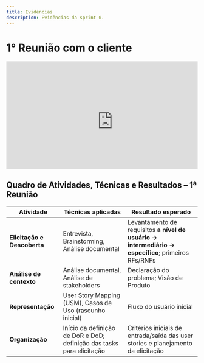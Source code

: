 ```yaml
---
title: Evidências
description: Evidências da sprint 0.
---
```



# 1° Reunião com o cliente

<div style="position: relative; padding-bottom: 56.25%; height: 0; overflow: hidden; max-width: 100%; background: #000;">
  <iframe width="560" height="315" src="https://www.youtube.com/embed/-d6xQrwtiEo?si=VD5JNYH7XHFOPRY1" title="YouTube video player" frameborder="0" allow="accelerometer; autoplay; clipboard-write; encrypted-media; gyroscope; picture-in-picture; web-share" referrerpolicy="strict-origin-when-cross-origin" allowfullscreen>
  </iframe>
</div>

## Quadro de Atividades, Técnicas e Resultados – 1ª Reunião

| **Atividade**               | **Técnicas aplicadas**                                                | **Resultado esperado**                                                                             |
| --------------------------- | --------------------------------------------------------------------- | -------------------------------------------------------------------------------------------------- |
| **Elicitação e Descoberta** | Entrevista, Brainstorming, Análise documental                         | Levantamento de requisitos **a nível de usuário → intermediário → específico**; primeiros RFs/RNFs |
| **Análise de contexto**     | Análise documental, Análise de stakeholders                           | Declaração do problema; Visão de Produto                                                           |
| **Representação**           | User Story Mapping (USM), Casos de Uso (rascunho inicial)             | Fluxo do usuário inicial                                                                           |
| **Organização**             | Início da definição de DoR e DoD; definição das tasks para elicitação | Critérios iniciais de entrada/saída das user stories e planejamento da elicitação                  |


